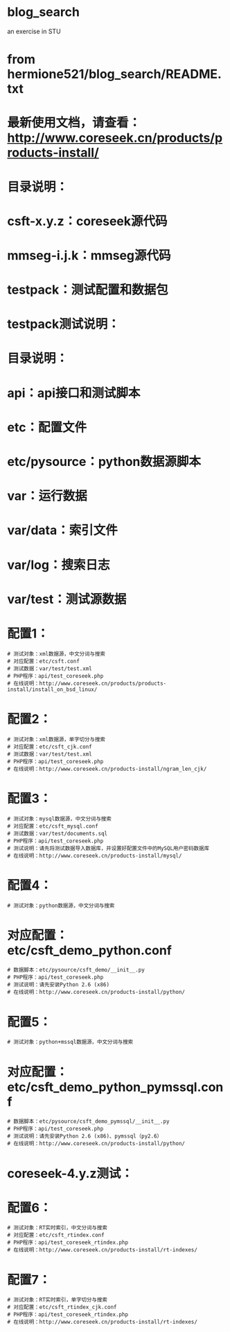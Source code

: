 # blog_search
an exercise in STU
#  from hermione521/blog_search/README.txt
# 最新使用文档，请查看：http://www.coreseek.cn/products/products-install/

# 目录说明：
# csft-x.y.z：coreseek源代码
# mmseg-i.j.k：mmseg源代码
# testpack：测试配置和数据包

# testpack测试说明：
# 目录说明：
# api：api接口和测试脚本
# etc：配置文件
# etc/pysource：python数据源脚本
# var：运行数据
# var/data：索引文件
# var/log：搜索日志
# var/test：测试源数据

# 配置1：
	# 测试对象：xml数据源，中文分词与搜索
    # 对应配置：etc/csft.conf
	# 测试数据：var/test/test.xml
	# PHP程序：api/test_coreseek.php
	# 在线说明：http://www.coreseek.cn/products/products-install/install_on_bsd_linux/

# 配置2：
	# 测试对象：xml数据源，单字切分与搜索
    # 对应配置：etc/csft_cjk.conf
	# 测试数据：var/test/test.xml
	# PHP程序：api/test_coreseek.php
	# 在线说明：http://www.coreseek.cn/products-install/ngram_len_cjk/

# 配置3：
	# 测试对象：mysql数据源，中文分词与搜索
    # 对应配置：etc/csft_mysql.conf
	# 测试数据：var/test/documents.sql
	# PHP程序：api/test_coreseek.php
	# 测试说明：请先将测试数据导入数据库，并设置好配置文件中的MySQL用户密码数据库
	# 在线说明：http://www.coreseek.cn/products-install/mysql/

# 配置4：
	# 测试对象：python数据源，中文分词与搜索
   #  对应配置：etc/csft_demo_python.conf
	# 数据脚本：etc/pysource/csft_demo/__init__.py
	# PHP程序：api/test_coreseek.php
	# 测试说明：请先安装Python 2.6 (x86)
	# 在线说明：http://www.coreseek.cn/products-install/python/

# 配置5：
	# 测试对象：python+mssql数据源，中文分词与搜索
   #  对应配置：etc/csft_demo_python_pymssql.conf
	# 数据脚本：etc/pysource/csft_demo_pymssql/__init__.py
	# PHP程序：api/test_coreseek.php
	# 测试说明：请先安装Python 2.6 (x86)、pymssql（py2.6）
	# 在线说明：http://www.coreseek.cn/products-install/python/

# coreseek-4.y.z测试：
# 配置6：
	# 测试对象：RT实时索引，中文分词与搜索
    # 对应配置：etc/csft_rtindex.conf
    # PHP程序：api/test_coreseek_rtindex.php
	# 在线说明：http://www.coreseek.cn/products-install/rt-indexes/
	
# 配置7：
	# 测试对象：RT实时索引，单字切分与搜索
    # 对应配置：etc/csft_rtindex_cjk.conf
    # PHP程序：api/test_coreseek_rtindex.php
	# 在线说明：http://www.coreseek.cn/products-install/rt-indexes/
